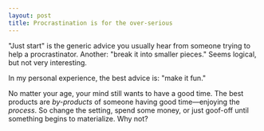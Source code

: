 ```yaml
---
layout: post
title: Procrastination is for the over-serious
---
```


"Just start" is the generic advice you usually hear from someone trying to help a procrastinator. Another: "break it into smaller pieces." Seems logical, but not very interesting.

In my personal experience, the best advice is: "make it fun." 

No matter your age, your mind still wants to have a good time. The best products are *by-products* of someone having good time—enjoying the *process*. So change the setting, spend some money, or just goof-off until something begins to materialize. Why not?

